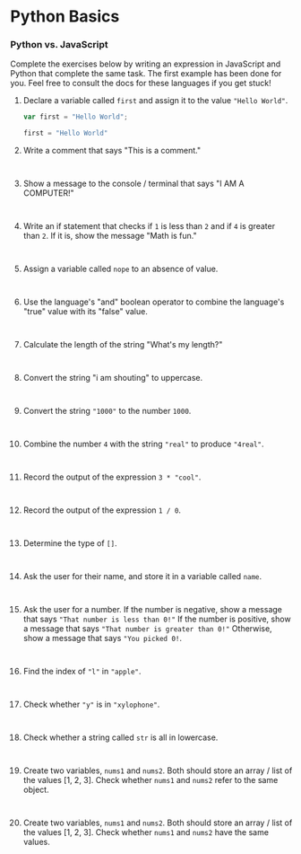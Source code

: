 # Python Basics

### Python vs. JavaScript

Complete the exercises below by writing an expression in JavaScript and Python that complete the same task. The first example has been done for you. Feel free to consult the docs for these languages if you get stuck!

1. Declare a variable called `first` and assign it to the value `"Hello World"`.

	```js
	var first = "Hello World";
	```
	
	```py
	first = "Hello World"
	```

2. Write a comment that says "This is a comment."

	```js
	```
	
	```py
	```
	
3. Show a message to the console / terminal that says "I AM A COMPUTER!"

	```js
	```
	
	```py
	```
	
4. Write an if statement that checks if `1` is less than `2` and if `4` is greater than `2`. If it is, show the message "Math is fun."

	```js
	```
	
	```py
	```
	
5. Assign a variable called `nope` to an absence of value.

	```js
	```
	
	```py
	```
	
6. Use the language's "and" boolean operator to combine the language's "true" value with its "false" value.

	```js
	```
	
	```py
	```
	
7. Calculate the length of the string "What's my length?"

	```js
	```
	
	```py
	```
	
8. Convert the string "i am shouting" to uppercase.

	```js
	```
	
	```py
	```
	
9. Convert the string `"1000"` to the number `1000`.

	```js
	```
	
	```py
	```
	
10. Combine the number `4` with the string `"real"` to produce `"4real"`.

	```js
	```
	
	```py
	```
	
11. Record the output of the expression `3 * "cool"`.

	```js
	```
	
	```py
	```
	
12. Record the output of the expression `1 / 0`.

	```js
	```
	
	```py
	```
	
13. Determine the type of `[]`. 

	```js
	```
	
	```py
	```
	
14. Ask the user for their name, and store it in a variable called `name`.

	```js
	```
	
	```py
	```
	
15. Ask the user for a number. If the number is negative, show a message that says `"That number is less than 0!"` If the number is positive, show a message that says `"That number is greater than 0!"` Otherwise, show a message that says `"You picked 0!`.

	```js
	```
	
	```py
	```
	
16. Find the index of `"l"` in `"apple"`.

	```js
	```
	
	```py
	```
	
17. Check whether `"y"` is in `"xylophone"`.

	```js
	```
	
	```py
	```
	
18. Check whether a string called `str` is all in lowercase.

	```js
	```
	
	```py
	```
	
19. Create two variables, `nums1` and `nums2`. Both should store an array / list of the values [1, 2, 3]. Check whether `nums1` and `nums2` refer to the same object.

	```js
	```
	
	```py
	```
	
20. Create two variables, `nums1` and `nums2`. Both should store an array / list of the values [1, 2, 3]. Check whether `nums1` and `nums2` have the same values.

	```js
	```
	
	```py
	```
